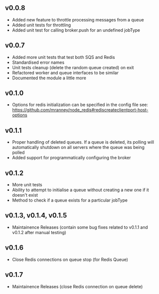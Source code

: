 v0.0.8
------
- Added new feature to throttle processing messages from a queue
- Added unit tests for throttling
- Added unit test for calling broker.push for an undefined jobType

v0.0.7
------
- Added more unit tests that test both SQS and Redis
- Standardised error names
- Unit tests cleanup (delete the random queue created) on exit
- Refactored worker and queue interfaces to be similar
- Documented the module a little more

v0.1.0
------
- Options for redis initialization can be specified in the config file see: https://github.com/mranney/node_redis#rediscreateclientport-host-options

v0.1.1
------
- Proper handling of deleted queues. If a queue is deleted, its polling will automatically shutdown on all servers where the queue was being polled
- Added support for programmatically configuring the broker

v0.1.2
------
- More unit tests
- Ability to attempt to initialise a queue without creating a new one if it doesn't exist
- Method to check if a queue exists for a particular jobType

v0.1.3, v0.1.4, v0.1.5
----------------------
- Maintainence Releases (contain some bug fixes related to v0.1.1 and v0.1.2 after manual testing) 

v0.1.6
------
- Close Redis connections on queue stop (for Redis Queue)

v0.1.7
------
- Maintainence Releases (close Redis connection on queue delete) 